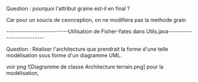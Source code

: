Question : pourquoi l'attribut graine est-il en final ?
<p>Car pour un soucis de ceonception, on ne modifiera pas la methode grain

--------------------------Utilisation de Fisher-Yates dans Utils.java--------------------------

Question : Réaliser l'architecture que prendrait la forme d'une telle modélisation sous forme d'un diagramme UML.
<p> voir png ![Diagramme de classe Architecture terrain.png] pour la modélisation,
<p> </p>